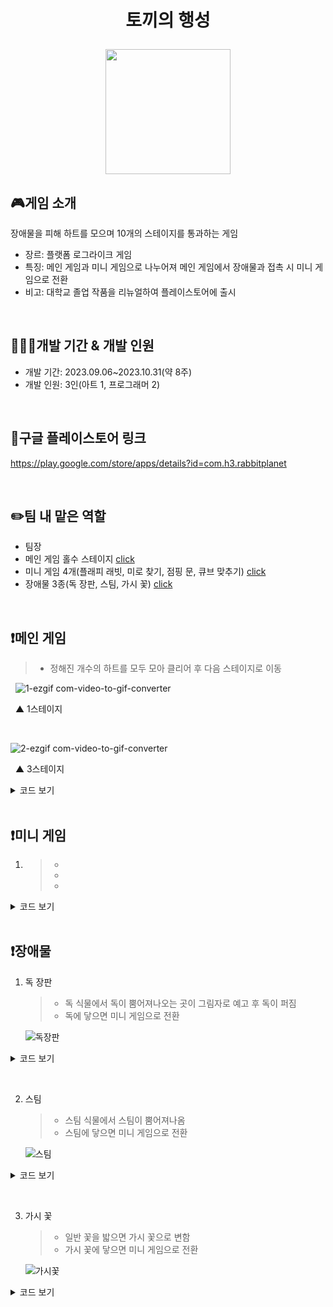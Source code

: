 # <p align="center">토끼의 행성</p>

<p align="center">
<img src="https://github.com/gusdk337/RabbitPlanetResult/assets/51481890/0b826058-0f23-49c7-b9cb-a6a39f41a659" width="200">
</p>

## 🎮게임 소개
장애물을 피해 하트를 모으며 10개의 스테이지를 통과하는 게임 &nbsp;

- 장르: 플랫폼 로그라이크 게임
- 특징: 메인 게임과 미니 게임으로 나누어져 메인 게임에서 장애물과 접촉 시 미니 게임으로 전환
- 비고: 대학교 졸업 작품을 리뉴얼하여 플레이스토어에 출시

&nbsp;

## 👩🏻‍💻개발 기간 & 개발 인원
- 개발 기간: 2023.09.06~2023.10.31(약 8주)
- 개발 인원: 3인(아트 1, 프로그래머 2)
  
&nbsp;

## 🔗구글 플레이스토어 링크
https://play.google.com/store/apps/details?id=com.h3.rabbitplanet

&nbsp;

## ✏️팀 내 맡은 역할
- 팀장
- 메인 게임 홀수 스테이지 [click](#메인-게임)
- 미니 게임 4개(플래피 래빗, 미로 찾기, 점핑 문, 큐브 맞추기) [click](#미니-게임)
- 장애물 3종(독 장판, 스팀, 가시 꽃) [click](#장애물)

&nbsp;

## ❗메인 게임
> - 정해진 개수의 하트를 모두 모아 클리어 후 다음 스테이지로 이동

&nbsp;
![1-ezgif com-video-to-gif-converter](https://github.com/gusdk337/RabbitPlanetResult/assets/51481890/db88dc2d-7da4-4d9c-8ea1-f8fe700b2f98)

&nbsp;
▲ 1스테이지

&nbsp;

![2-ezgif com-video-to-gif-converter](https://github.com/gusdk337/RabbitPlanetResult/assets/51481890/10d6a1e0-31a8-4ba1-8706-febf8735dace)

&nbsp;
▲ 3스테이지

<details>
 <summary>코드 보기</summary>
 
```ts

```
▲  스크립트
</details>
&nbsp;

## ❗미니 게임
1. 
   > - 
   > - 
   > - 

<details>
 <summary>코드 보기</summary>
 
```ts

```
▲  스크립트
</details>
&nbsp;

## ❗장애물
1. 독 장판
   > - 독 식물에서 독이 뿜어져나오는 곳이 그림자로 예고 후 독이 퍼짐
   > - 독에 닿으면 미니 게임으로 전환
   
   ![독장판](https://github.com/gusdk337/RabbitPlanetResult/assets/51481890/a57d3de1-4209-4296-b03c-c986032d9757)

<details>
 <summary>코드 보기</summary>
 
```ts
using System.Collections;
using System.Collections.Generic;
using UnityEngine;

public class PoisonGenerator : MonoBehaviour
{
    public GameObject fxPoisonInFlower;
    public GameObject fxPoisonOnTile;
    private float repeatInterval = 3.0f;    //반복되는 시간

    private GameObject poisonGoOnTile; //타일에 생성되는 독
    private GameObject poisonGoInFlower; //꽃에 생성되는 독

    public float x1;
    public float x2;
    public float y;
    public float z1;
    public float z2;

    public void Init(float x1, float x2, float y, float z1, float z2)
    {
        this.x1 = x1;
        this.x2 = x2;
        this.y = y;
        this.z1 = z1;
        this.z2 = z2;
    }

    void Start()
    {
        //반복적으로 독 생성(꽃에서)
        InvokeRepeating("GeneratePoisonInFlower", 0.0f, repeatInterval);

        //반복적으로 독 생성(타일에서)
        InvokeRepeating("GeneratePoisonOnTile", 0.0f, repeatInterval);

    }

    public void GeneratePoisonInFlower()
    {
        this.poisonGoInFlower = Instantiate(fxPoisonInFlower);
    }

    public void GeneratePoisonOnTile()
    {
        this.poisonGoOnTile = Instantiate(fxPoisonOnTile);
        this.poisonGoOnTile.transform.position = new Vector3(Random.Range(x1, x2), y, Random.Range(z1, z2));  //랜덤 위치 정해주기
    }
}

```
▲  스크립트
</details>

&nbsp;

2. 스팀
   > - 스팀 식물에서 스팀이 뿜어져나옴
   > - 스팀에 닿으면 미니 게임으로 전환
   
   ![스팀](https://github.com/gusdk337/RabbitPlanetResult/assets/51481890/bd1e5c22-7092-4a04-80aa-9c0d5fc11df2)

<details>
 <summary>코드 보기</summary>
 
```ts
using System.Collections;
using System.Collections.Generic;
using UnityEngine;

public class Steam : MonoBehaviour
{
    public GameObject fxSteam;
    public bool isSteamActive;


    private void Start()
    {
        InvokeRepeating("ToggleSteam", 0.0f, 2f);   //2초마다 반복
    }

    private void OnTriggerEnter(Collider other)
    {
        if (other.gameObject.CompareTag("Player"))
        {
            Debug.Log("스팀에 닿음");
            EventDispatcher.instance.SendEvent((int)EventEnum.eEventType.StartMiniGame);
        }
    }

    public void ToggleSteam()
    {
        //켜져있으면 끄고 꺼져있으면 킴
        if (isSteamActive)
        {
            this.fxSteam.SetActive(false);
            isSteamActive = false;
        }
        else
        {
            this.fxSteam.SetActive(true);
            isSteamActive = true;
        }
    }

}

```
▲  스크립트
</details>

&nbsp;

3. 가시 꽃
   > - 일반 꽃을 밟으면 가시 꽃으로 변함
   > - 가시 꽃에 닿으면 미니 게임으로 전환
   
   ![가시꽃](https://github.com/gusdk337/RabbitPlanetResult/assets/51481890/3c95ca95-8bc7-4a1d-b0b2-11e669b0588d)

<details>
 <summary>코드 보기</summary>
 
```ts
using System.Collections;
using System.Collections.Generic;
using UnityEngine;

public class Thorn1 : MonoBehaviour
{
    public Animator anim;
    public GameObject sharpThorn;

    private void Start()
    {

    }

    private void OnTriggerEnter(Collider other)
    {
        if (other.gameObject.CompareTag("Player"))
        {
            this.anim.Play("Disappear");    //가시 꽃으로 바뀌는 애니메이션

            this.sharpThorn.SetActive(true);    //가시 꽃 활성화

            EventDispatcher.instance.SendEvent((int)EventEnum.eEventType.StartMiniGame);    //미니게임 전환 이벤트 발동
        }
    }
}

```
▲  스크립트
</details>
&nbsp;
